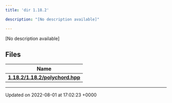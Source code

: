 ```yaml
---
title: 'dir 1.18.2'

description: "[No description available]"

---
```







[No description available]

## Files

| Name           |
| -------------- |
| **[1.18.2/1.18.2/polychord.hpp](/documentation/code/files/1_818_82_2polychord_8hpp/#file-1.18.2/polychord.hpp)**  |






-------------------------------

Updated on 2022-08-01 at 17:02:23 +0000
